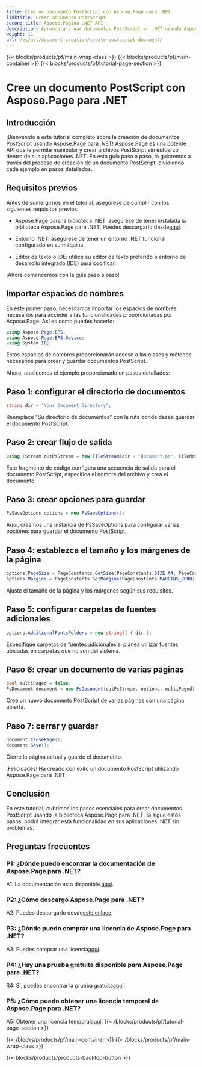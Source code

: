 ```yaml
---
title: Cree un documento PostScript con Aspose.Page para .NET
linktitle: Crear documento PostScript
second_title: Aspose.Página .NET API
description: Aprenda a crear documentos PostScript en .NET usando Aspose.Page. Siga nuestra guía paso a paso para una integración perfecta. Descargue la biblioteca y comience a manipular archivos PostScript sin esfuerzo.
weight: 11
url: /es/net/document-creation/create-postscript-document/
---
```


{{< blocks/products/pf/main-wrap-class >}}
{{< blocks/products/pf/main-container >}}
{{< blocks/products/pf/tutorial-page-section >}}

# Cree un documento PostScript con Aspose.Page para .NET

## Introducción

¡Bienvenido a este tutorial completo sobre la creación de documentos PostScript usando Aspose.Page para .NET! Aspose.Page es una potente API que le permite manipular y crear archivos PostScript sin esfuerzo dentro de sus aplicaciones .NET. En esta guía paso a paso, lo guiaremos a través del proceso de creación de un documento PostScript, dividiendo cada ejemplo en pasos detallados.

## Requisitos previos

Antes de sumergirnos en el tutorial, asegúrese de cumplir con los siguientes requisitos previos:

-  Aspose.Page para la biblioteca .NET: asegúrese de tener instalada la biblioteca Aspose.Page para .NET. Puedes descargarlo desde[aquí](https://releases.aspose.com/page/net/).

- Entorno .NET: asegúrese de tener un entorno .NET funcional configurado en su máquina.

- Editor de texto o IDE: utilice su editor de texto preferido o entorno de desarrollo integrado (IDE) para codificar.

¡Ahora comencemos con la guía paso a paso!

## Importar espacios de nombres

En este primer paso, necesitamos importar los espacios de nombres necesarios para acceder a las funcionalidades proporcionadas por Aspose.Page. Así es como puedes hacerlo:

```csharp
using Aspose.Page.EPS;
using Aspose.Page.EPS.Device;
using System.IO;
```

Estos espacios de nombres proporcionarán acceso a las clases y métodos necesarios para crear y guardar documentos PostScript.

Ahora, analicemos el ejemplo proporcionado en pasos detallados:

## Paso 1: configurar el directorio de documentos

```csharp
string dir = "Your Document Directory";
```

Reemplace "Su directorio de documentos" con la ruta donde desea guardar el documento PostScript.

## Paso 2: crear flujo de salida

```csharp
using (Stream outPsStream = new FileStream(dir + "document.ps", FileMode.Create))
```

Este fragmento de código configura una secuencia de salida para el documento PostScript, especifica el nombre del archivo y crea el documento.

## Paso 3: crear opciones para guardar

```csharp
PsSaveOptions options = new PsSaveOptions();
```

Aquí, creamos una instancia de PsSaveOptions para configurar varias opciones para guardar el documento PostScript.

## Paso 4: establezca el tamaño y los márgenes de la página

```csharp
options.PageSize = PageConstants.GetSize(PageConstants.SIZE_A4, PageConstants.ORIENTATION_PORTRAIT);
options.Margins = PageConstants.GetMargins(PageConstants.MARGINS_ZERO);
```

Ajuste el tamaño de la página y los márgenes según sus requisitos.

## Paso 5: configurar carpetas de fuentes adicionales

```csharp
options.AdditionalFontsFolders = new string[] { dir };
```

Especifique carpetas de fuentes adicionales si planea utilizar fuentes ubicadas en carpetas que no son del sistema.

## Paso 6: crear un documento de varias páginas

```csharp
bool multiPaged = false;
PsDocument document = new PsDocument(outPsStream, options, multiPaged);
```

Cree un nuevo documento PostScript de varias páginas con una página abierta.

## Paso 7: cerrar y guardar

```csharp
document.ClosePage();
document.Save();
```

Cierre la página actual y guarde el documento.

¡Felicidades! Ha creado con éxito un documento PostScript utilizando Aspose.Page para .NET.

## Conclusión

En este tutorial, cubrimos los pasos esenciales para crear documentos PostScript usando la biblioteca Aspose.Page para .NET. Si sigue estos pasos, podrá integrar esta funcionalidad en sus aplicaciones .NET sin problemas.

## Preguntas frecuentes

### P1: ¿Dónde puedo encontrar la documentación de Aspose.Page para .NET?

 A1: La documentación está disponible.[aquí](https://reference.aspose.com/page/net/).

### P2: ¿Cómo descargo Aspose.Page para .NET?

 A2: Puedes descargarlo desde[este enlace](https://releases.aspose.com/page/net/).

### P3: ¿Dónde puedo comprar una licencia de Aspose.Page para .NET?

 A3: Puedes comprar una licencia[aquí](https://purchase.aspose.com/buy).

### P4: ¿Hay una prueba gratuita disponible para Aspose.Page para .NET?

 R4: Sí, puedes encontrar la prueba gratuita[aquí](https://releases.aspose.com/).

### P5: ¿Cómo puedo obtener una licencia temporal de Aspose.Page para .NET?

 A5: Obtener una licencia temporal[aquí](https://purchase.aspose.com/temporary-license/).
{{< /blocks/products/pf/tutorial-page-section >}}

{{< /blocks/products/pf/main-container >}}
{{< /blocks/products/pf/main-wrap-class >}}

{{< blocks/products/products-backtop-button >}}
